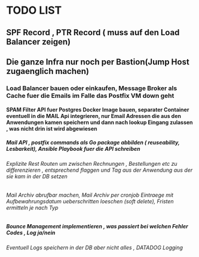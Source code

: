 # TODO LIST

## SPF Record , PTR Record ( muss auf den Load Balancer zeigen)

## Die ganze Infra nur noch per Bastion(Jump Host zugaenglich machen)

### Load Balancer bauen oder einkaufen, Message Broker als Cache fuer die Emails im Falle das Postfix VM down geht

#### SPAM Filter API fuer Postgres Docker Image bauen, separater Container eventuell in die MAIL Api integrieren, nur Email Adressen die aus den Anwendungen kamen speichern und dann nach lookup Eingang zulassen , was nicht drin ist wird abgewiesen

##### Mail API , postfix commands als Go package abbilden ( reuseability, Lesbarkeit), Ansible Playbook fuer die API schreiben

###### Explizite Rest Routen um zwischen Rechnungen , Bestellungen etc zu differenzieren , entsprechend flaggen und Tag aus der Anwendung aus der sie kam in der DB setzen 

###### Mail Archiv abrufbar machen, Mail Archiv per cronjob Eintraege mit Aufbewahrungsdatum ueberschritten loeschen (soft delete), Fristen ermitteln je nach Typ 

##### Bounce Management implementieren , was passiert bei welchen Fehler Codes , Log ja/nein

#####  

###### Eventuell Logs speichern in der DB aber nicht alles , DATADOG Logging 
